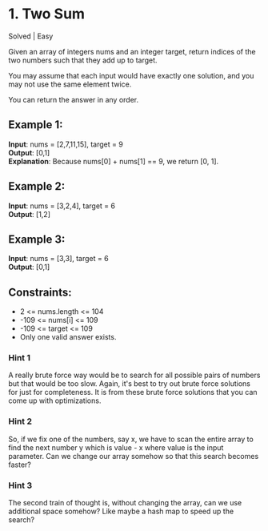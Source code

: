 # 1. Two Sum
Solved | Easy

Given an array of integers nums and an integer target, return indices of the two numbers such that they add up to target.  

You may assume that each input would have exactly one solution, and you may not use the same element twice.  

You can return the answer in any order.

## Example 1:
**Input**: nums = [2,7,11,15], target = 9  
**Output**: [0,1]  
**Explanation**: Because nums[0] + nums[1] == 9, we return [0, 1].

## Example 2:
**Input**: nums = [3,2,4], target = 6  
**Output**: [1,2]

## Example 3:
**Input**: nums = [3,3], target = 6  
**Output**: [0,1]

## Constraints:

- 2 <= nums.length <= 104
- -109 <= nums[i] <= 109
- -109 <= target <= 109
- Only one valid answer exists.

### Hint 1
A really brute force way would be to search for all possible pairs of numbers but that would be too slow. Again, it's best to try out brute force solutions for just for completeness. It is from these brute force solutions that you can come up with optimizations.
### Hint 2
So, if we fix one of the numbers, say x, we have to scan the entire array to find the next number y which is value - x where value is the input parameter. Can we change our array somehow so that this search becomes faster?
### Hint 3
The second train of thought is, without changing the array, can we use additional space somehow? Like maybe a hash map to speed up the search?
